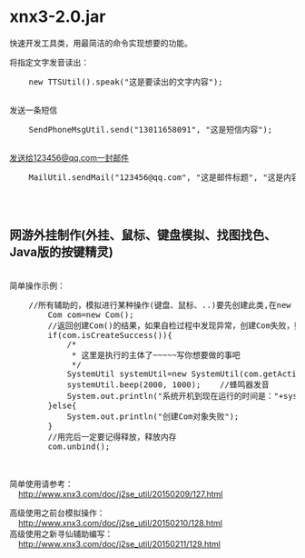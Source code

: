 # xnx3-2.0.jar

快速开发工具类，用最简洁的命令实现想要的功能。

将指定文字发音读出：<br/>
  <pre>
    new TTSUtil().speak("这是要读出的文字内容");
  </pre>

发送一条短信<br/>
  <pre>
    SendPhoneMsgUtil.send("13011658091", "这是短信内容");
  </pre>
  
发送给123456@qq.com一封邮件<br/>
  <pre>
    MailUtil.sendMail("123456@qq.com", "这是邮件标题", "这是内容");
  </pre>
<br/>  
<h2>网游外挂制作(外挂、鼠标、键盘模拟、找图找色、Java版的按键精灵)</h2><br/>
简单操作示例：<br/>
  <pre>
    //所有辅助的，模拟进行某种操作(键盘、鼠标、..)要先创建此类,在new Com()时，会自动检测运行环境是否符合、部署、注册Dll
		Com com=new Com();
		//返回创建Com()的结果，如果自检过程中发现异常，创建Com失败，则调用此会返回false
		if(com.isCreateSuccess()){
			/*
			 * 这里是执行的主体了~~~~~写你想要做的事吧
			 */
			SystemUtil systemUtil=new SystemUtil(com.getActiveXComponent());
			systemUtil.beep(2000, 1000);	//蜂鸣器发音
			System.out.println("系统开机到现在运行的时间是："+systemUtil.getSystemRunTime()/1000+"秒");
		}else{
			System.out.println("创建Com对象失败");
		}
		//用完后一定要记得释放，释放内存
		com.unbind();
	</pre>
	<br/>
	简单使用请参考：<br/>
    &nbsp;&nbsp;&nbsp;&nbsp;<a href="http://www.xnx3.com/doc/j2se_util/20150209/127.html">http://www.xnx3.com/doc/j2se_util/20150209/127.html</a><br/>

  高级使用之前台模拟操作：<br/>
    &nbsp;&nbsp;&nbsp;&nbsp;<a href="http://www.xnx3.com/doc/j2se_util/20150209/128.html">http://www.xnx3.com/doc/j2se_util/20150210/128.html</a><br/>
  高级使用之新寻仙辅助编写：<br/>
    &nbsp;&nbsp;&nbsp;&nbsp;<a href="http://www.xnx3.com/doc/j2se_util/20150209/129.html">http://www.xnx3.com/doc/j2se_util/20150211/129.html</a><br/>

